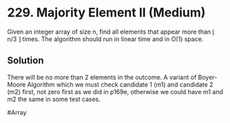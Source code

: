 # 229. Majority Element II (Medium)

Given an integer array of size n, find all elements that appear more than ⌊ n/3 ⌋ times. The algorithm should run in linear time and in O(1) space.

## Solution
There will be no more than 2 elements in the outcome. A variant of Boyer-Moore Algorithm which we must check candidate 1 (m1) and candidate 2 (m2) first, not zero first as we did in p169e, otherwise we could have m1 and m2 the same in some test cases.

#Array
